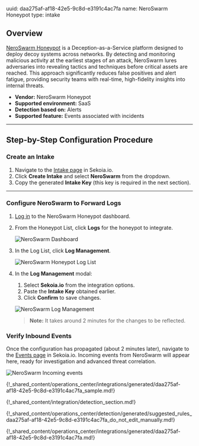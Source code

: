 uuid: daa275af-af18-42e5-9c8d-e3191c4ac7fa
name: NeroSwarm Honeypot
type: intake

## Overview

[NeroSwarm Honeypot](https://neroswarm.com/) is a Deception-as-a-Service platform designed to deploy decoy systems across networks. By detecting and monitoring malicious activity at the earliest stages of an attack, NeroSwarm lures adversaries into revealing tactics and techniques before critical assets are reached. This approach significantly reduces false positives and alert fatigue, providing security teams with real-time, high-fidelity insights into internal threats.

- **Vendor:** NeroSwarm Honeypot  
- **Supported environment:** SaaS  
- **Detection based on:** Alerts  
- **Supported feature:** Events associated with incidents  

---

## Step-by-Step Configuration Procedure

### Create an Intake

1. Navigate to the [Intake page](https://app.sekoia.io/operations/intakes) in Sekoia.io.  
2. Click **Create Intake** and select **NeroSwarm** from the dropdown.  
3. Copy the generated **Intake Key** (this key is required in the next section).  

---

### Configure NeroSwarm to Forward Logs

1. [Log in](https://neroswarm.com/auth/login) to the NeroSwarm Honeypot dashboard.
2. From the Honeypot List, click **Logs** for the honeypot to integrate.

    ![NeroSwarm Dashboard](/assets/operation_center/integration_catalog/cloud_and_saas/neroswarm_honeypot/neroswarm_step01.png)

3. In the Log List, click **Log Management**.

    ![NeroSwarm Honeypot Log List](/assets/operation_center/integration_catalog/cloud_and_saas/neroswarm_honeypot/neroswarm_step02.png)

4. In the **Log Management** modal:
    
      1. Select **Sekoia.io** from the integration options.  
      2. Paste the **Intake Key** obtained earlier.  
      3. Click **Confirm** to save changes.  
        
      ![NeroSwarm Log Management](/assets/operation_center/integration_catalog/cloud_and_saas/neroswarm_honeypot/neroswarm_step03.png)

    > **Note:** It takes around 2 minutes for the changes to be reflected.





### Verify Inbound Events

Once the configuration has propagated (about 2 minutes later), navigate to the [Events page](https://app.sekoia.io/events) in Sekoia.io. Incoming events from NeroSwarm will appear here, ready for investigation and advanced threat correlation.

![NeroSwarm Incoming events](/assets/operation_center/integration_catalog/cloud_and_saas/neroswarm_honeypot/neroswarm_step04.png)

{!_shared_content/operations_center/integrations/generated/daa275af-af18-42e5-9c8d-e3191c4ac7fa_sample.md!}

{!_shared_content/integration/detection_section.md!}

{!_shared_content/operations_center/detection/generated/suggested_rules_daa275af-af18-42e5-9c8d-e3191c4ac7fa_do_not_edit_manually.md!}

{!_shared_content/operations_center/integrations/generated/daa275af-af18-42e5-9c8d-e3191c4ac7fa.md!}